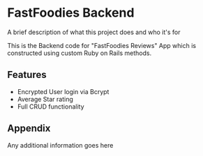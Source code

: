 
# FastFoodies Backend

A brief description of what this project does and who it's for

This is the Backend code for "FastFoodies Reviews" App which is constructed using custom Ruby on Rails methods.
## Features

- Encrypted User login via Bcrypt
- Average Star rating 
- Full CRUD functionality


## Appendix

Any additional information goes here

